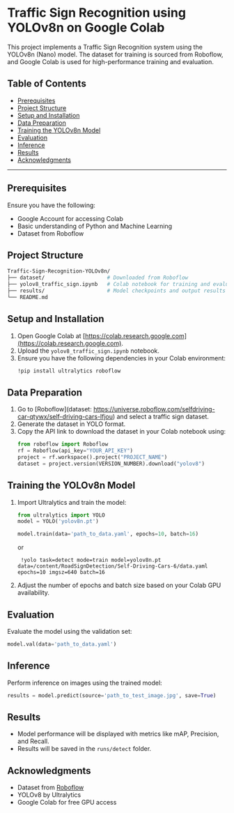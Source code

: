 

# Traffic Sign Recognition using YOLOv8n on Google Colab

This project implements a Traffic Sign Recognition system using the YOLOv8n (Nano) model. The dataset for training is sourced from Roboflow, and Google Colab is used for high-performance training and evaluation.

## Table of Contents
- [Prerequisites](#prerequisites)
- [Project Structure](#project-structure)
- [Setup and Installation](#setup-and-installation)
- [Data Preparation](#data-preparation)
- [Training the YOLOv8n Model](#training-the-yolov8n-model)
- [Evaluation](#evaluation)
- [Inference](#inference)
- [Results](#results)
- [Acknowledgments](#acknowledgments)

---

## Prerequisites
Ensure you have the following:
- Google Account for accessing Colab
- Basic understanding of Python and Machine Learning
- Dataset from Roboflow

## Project Structure
```bash
Traffic-Sign-Recognition-YOLOv8n/
├── dataset/                    # Downloaded from Roboflow
├── yolov8_traffic_sign.ipynb   # Colab notebook for training and evaluation
├── results/                    # Model checkpoints and output results
└── README.md
```

## Setup and Installation
1. Open Google Colab at [https://colab.research.google.com](https://colab.research.google.com).
2. Upload the `yolov8_traffic_sign.ipynb` notebook.
3. Ensure you have the following dependencies in your Colab environment:
    ```bash
    !pip install ultralytics roboflow
    ```

## Data Preparation
1. Go to [Roboflow](dataset: https://universe.roboflow.com/selfdriving-car-qtywx/self-driving-cars-lfjou) and select a traffic sign dataset.
2. Generate the dataset in YOLO format.
3. Copy the API link to download the dataset in your Colab notebook using:
    ```python
    from roboflow import Roboflow
    rf = Roboflow(api_key="YOUR_API_KEY")
    project = rf.workspace().project("PROJECT_NAME")
    dataset = project.version(VERSION_NUMBER).download("yolov8")
    ```

## Training the YOLOv8n Model
1. Import Ultralytics and train the model:
    ```python
    from ultralytics import YOLO
    model = YOLO('yolov8n.pt')

    model.train(data='path_to_data.yaml', epochs=10, batch=16)
    ```

    or

   ```
    !yolo task=detect mode=train model=yolov8n.pt data=/content/RoadSignDetection/Self-Driving-Cars-6/data.yaml epochs=10 imgsz=640 batch=16
   ```
3. Adjust the number of epochs and batch size based on your Colab GPU availability.

## Evaluation
Evaluate the model using the validation set:
```python
model.val(data='path_to_data.yaml')
```

## Inference
Perform inference on images using the trained model:
```python
results = model.predict(source='path_to_test_image.jpg', save=True)
```

## Results
- Model performance will be displayed with metrics like mAP, Precision, and Recall.
- Results will be saved in the `runs/detect` folder.

## Acknowledgments
- Dataset from [Roboflow](https://www.roboflow.com/)
- YOLOv8 by Ultralytics
- Google Colab for free GPU access


